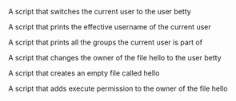 A script that switches the current user to the user betty

A script that prints the effective username of the current user

A script that prints all the groups the current user is part of

A script that changes the owner of the file hello to the user betty

A script that creates an empty file called hello

A script that adds execute permission to the owner of the file hello
